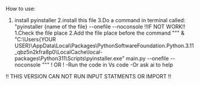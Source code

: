How to use:
  1. install pyinstaller
  2.install this file
  3.Do a command in terminal called:
  "pyinstaller {name of the file} --onefile --noconsole
!!IF NOT WORK!!
1.Check the file place
2.Add the file place before the command
""" & "C:\Users\{YOUR USER}\AppData\Local\Packages\PythonSoftwareFoundation.Python.3.11_qbz5n2kfra8p0\LocalCache\local-packages\Python311\Scripts\pyinstaller.exe" main.py --onefile --noconsole
"""
!   OR   !
-Run the code in Vs code
-Or ask ai to help

!!    THIS VERSION CAN NOT RUN INPUT STATMENTS OR IMPORT    !!
